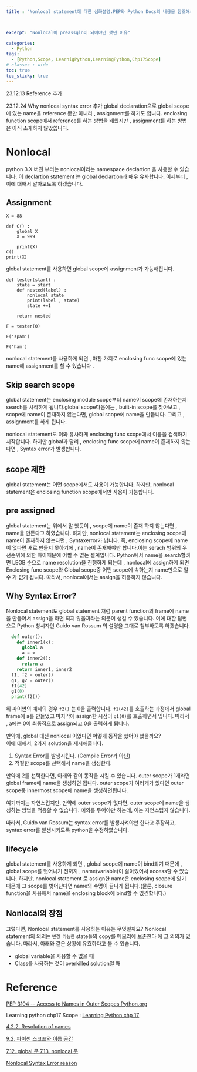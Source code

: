 ```yaml
---
title : "Nonlocal statement에 대한 심화설명.PEP와 Python Docs의 내용을 참조해서 알아보자"



excerpt: "Nonlocal이 preassgin이 되어야만 했던 이유"

categories:
  - Python
tags:
  - [Python,Scope, LearnigPython,LearningPython,Chp17Scope]
# classes : wide
toc: true
toc_sticky: true
---
```

23.12.13  Reference 추가 

23.12.24 Why nonlocal syntax error  추가
global declaration으로 global scope에 있는 name을 reference 뿐만 아니라 , assignment를 하기도 합니다. enclosing function scope에서 reference를 하는 방법을 배웠지만 , assignment를 하는 방법은 아직 소개하지 않았씁니다.

# Nonlocal

python 3.X 버전 부터는 nonlocal이라는 namespace declartion 을 사용할 수 있습니다. 이 declartion statement 는 global declartion과 매우 유사합니다. 이제부터 , 이에 대해서 알아보도록 하겠습니다.

## Assignment

```
X = 88

def C() :
    global X
    X = 999

    print(X)
C()
print(X)
```

global statement를 사용하면 global scope에 assignment가 가능해집니다. 

```
def tester(start) :
    state = start
    def nested(label) :
        nonlocal state
        print(label , state)
        state +=1 
        
    return nested

F = tester(0)

F('spam')

F('ham')
```

nonlocal statement를 사용하게 되면 , 마찬 가지로 enclosing func scope에 있는 name에 assignment를 할 수 있습니다 .

## Skip search scope

global statement는 enclosing module scope부터 name이 scope에 존재하는지 search를 시작하게 됩니다.global scope다음에는 , built-in scope를 찾아보고 , scope에 name이 존재하지 않는다면, global scope에 name을 만듭니다. 그리고 , assignment를 하게 됩니다. 

nonlocal statement도 이와 유사하게 enclosing func scope에서 이름을 검색하기 시작합니다. 하지만 global과 달리 , enclosing func scope에 name이 존재하지 않는다면 , Syntax error가 발생합니다. 



## scope 제한

global statement는 어떤 scope에서도 사용이 가능합니다. 하지만, nonlocal statement은  enclosing function scope에서만 사용이 가능합니다. 

## pre assigned

global statement는 위에서 말 했듯이 , scope에 name이 존재 하지 않는다면 , name을 만든다고 하였습니다. 하지만, nonlocal statement는 enclosing scope에 name이 존재하지 않는다면 , Syntaxerror가 납니다. 즉, enclosing scope에 name이 없다면 새로 만들지 못하기에 , name이 존재해야만 합니다.이는 serach 범위의 우선순위에 의한 차이때문에 어쩔 수 없는 설계입니다. Python에서 name을 search할려면 LEGB 순으로 name resolution을 진행하게 되는데 , nonlocal에 assign하게 되면  Enclosing func scope와 Global scope중 어떤 scope에 속하는지 name만으로 알수 가 없게 됩니다. 따라서, nonlocal에서는 assign을 허용하지 않습니다.

## Why Syntax Error?
Nonlocal statement도 global statement 처럼 parent function의 frame에 name을 만들어서 assign을 하면 되지 않을까라는 의문이 생길 수 있습니다.
이에 대한 답변으로 Python 창시자인  Guido van Rossum 의 설명을 그대로 첨부하도록 하겠습니다.


```python
  def outer():
    def inner1(x):
      global a
      a = x
    def inner2():
      return a
    return inner1, inner2
  f1, f2 = outer()
  g1, g2 = outer()
  f1(42)
  g1(0)
  print(f2())
```
위 파이썬의 예제의 경우 `f2()` 는 0을 출력합니다. `f1(42)`를 호출하는 과정에서 global frame에 a를 만들었고 마지막에 assign한 시점이 `g1(0)`를 호출하면서 입니다. 따라서 , a에는 0이 최종적으로 assign되고 0을 출력하게 됩니다. 

만약에, global 대신 nonlocal 이였다면 어떻게 동작을 했어야 했을까요?  
이에 대해서, 2가지 solution을 제시해줍니다.
1. Syntax Error를 발생시킨다. (Compile Error가 아닌)
2. 적절한 scope를 선택해서 name을 생성한다.

만약에 2를 선택한다면, 아래와 같이 동작을 시킬 수 있습니다. outer scope가 1개라면 global frame에 name을 생성하면 됩니다. outer scope가 여러개가 있다면 outer scope중 innermost scope에 name을 생성하면됩니다.  

여기까지는 자연스럽지만, 만약에 outer scope가 없다면, outer scope에 name을 생성하는 방법을 적용할 수 없습니다. 예외를 두어야만 하는데, 이는 자연스럽지 않습니다.

따라서, Guido van Rossum는 syntax error를 발생시켜야만 한다고 주장하고, syntax error를 발생시키도록 python을 수정하였습니다.


## lifecycle

global statement를 사용하게 되면 , global scope에 name이 bind되기 때문에 , global scope를 벗어나기 전까지 , name(variable)이 살아있어서 access할 수 있습니다. 하지만, nonlocal statement 로 assign한 name은 enclosing scope에 있기 때문에 그 scope를 벗어난다면 name의 수명이 끝나게 됩니다.(물론, closure function을 사용해서 name을 enclosing block에 bind할 수 있긴합니다.)


## Nonlocal의 장점

그렇다면, Nonlocal statement를 사용하는 이유는 무엇일까요? Nonlocal statement의 의의는 `변경 가능한`  state들의 copy를 메모리에 보존한다 에 그 의의가 있습니다. 따라서, 아래와 같은 상황에 유효하다고 볼 수 있습니다.

- global variable을 사용할 수 없을 때
- Class를 사용하는 것이 overkilled solution일 때 



# Reference

[PEP 3104 -- Access to Names in Outer Scopes  Python.org](https://www.python.org/dev/peps/pep-3104/)

Learning python chp17 Scope :  [Learning Python chp 17](https://www.google.co.kr/url?sa=t&amp;rct=j&amp;q=&amp;esrc=s&amp;source=web&amp;cd=&amp;cad=rja&amp;uact=8&amp;ved=2ahUKEwjZ7d_Fj471AhXLdXAKHYArDi8QFnoECAQQAQ&amp;url=https%3A%2F%2Fwww.amazon.com%2FLearning-Python-Powerful-Object-Oriented-Programming-ebook%2Fdp%2FB00DDZPC9S&amp;usg=AOvVaw3OQRO0BHmts707N8L_VY0O)

[4.2.2. Resolution of names](https://docs.python.org/3/reference/executionmodel.html?highlight=bind#naming-and-binding)

[9.2. 파이썬 스코프와 이름 공간](https://docs.python.org/ko/3/tutorial/classes.html?highlight=name%20resolution%20rule#python-scopes-and-namespaces)  

[7.12. global 문 7.13. nonlocal 문](https://docs.python.org/ko/3/reference/simple_stmts.html#the-global-statement)


[Nonlocal Syntax Error reason](https://mail.python.org/pipermail/python-dev/2006-July/066968.html)

